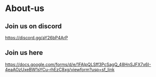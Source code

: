# About-us
## Join us on discord
https://discord.gg/aY26bP4ArP
## Join us here
https://docs.google.com/forms/d/e/1FAIpQLSff3PcSagQ_48HnSJFX7x6I-4eaAOzUxeBW1sYCu-rhEzC8xg/viewform?usp=sf_link
